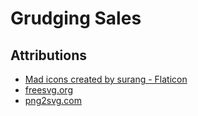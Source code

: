 # Grudging Sales

## Attributions
- [Mad icons created by surang - Flaticon](https://www.flaticon.com/free-icons/mad)
- [freesvg.org](https://freesvg.org/)
- [png2svg.com](https://png2svg.com/)